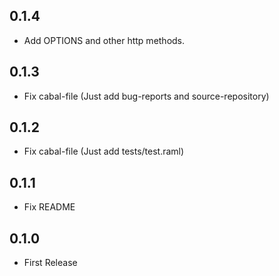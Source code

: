 ## 0.1.4

* Add OPTIONS and other http methods.

## 0.1.3

* Fix cabal-file (Just add bug-reports and source-repository)

## 0.1.2

* Fix cabal-file (Just add tests/test.raml)

## 0.1.1

* Fix README

## 0.1.0

* First Release
